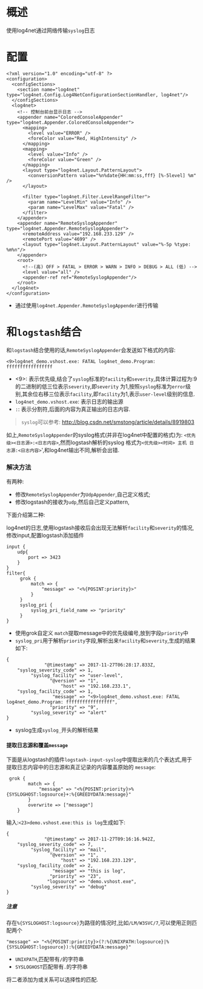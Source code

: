 # 概述
使用log4net通过网络传输`syslog`日志
# 配置
``` 
<?xml version="1.0" encoding="utf-8" ?>
<configuration>
  <configSections>
    <section name="log4net" type="log4net.Config.Log4NetConfigurationSectionHandler, log4net"/>
  </configSections>
  <log4net>
    <!-- 控制台前台显示日志 -->
    <appender name="ColoredConsoleAppender" type="log4net.Appender.ColoredConsoleAppender">
      <mapping>
        <level value="ERROR" />
        <foreColor value="Red, HighIntensity" />
      </mapping>
      <mapping>
        <level value="Info" />
        <foreColor value="Green" />
      </mapping>
      <layout type="log4net.Layout.PatternLayout">
        <conversionPattern value="%n%date{HH:mm:ss,fff} [%-5level] %m" />
      </layout>

      <filter type="log4net.Filter.LevelRangeFilter">
        <param name="LevelMin" value="Info" />
        <param name="LevelMax" value="Fatal" />
      </filter>
    </appender>
    <appender name="RemoteSyslogAppender" type="log4net.Appender.RemoteSyslogAppender">
      <remoteAddress value="192.168.233.129" />
      <remotePort value="4699" />
      <layout type="log4net.Layout.PatternLayout" value="%-5p %type: %m%n"/>
    </appender>
    <root>
      <!--(高) OFF > FATAL > ERROR > WARN > INFO > DEBUG > ALL (低) -->
      <level value="all" />
      <appender-ref ref="RemoteSyslogAppender"/>
    </root>
  </log4net>
</configuration>
```
* 通过使用`log4net.Appender.RemoteSyslogAppender`进行传输

# 和`logstash`结合
和`logstash`结合使用的话,`RemoteSyslogAppender`会发送如下格式的内容:
``` 
<9>log4net_demo.vshost.exe: FATAL log4net_demo.Program: fffffffffffffffff
```
* <9>: 表示优先级,结合了`syslog`标准的`facility`和`severity`,具体计算过程为:9的二进制的低三位表示`severity`,即`severity`
为1,按照`syslog`标准为`error`级别,其余位右移三位表示`facility`,即`facility`为1,表示`user-level`级别的信息.
* `log4net_demo.vshost.exe`: 表示日志的输出源
* `:`: 表示分割符,后面的内容为真正输出的日志内容.

> `syslog`可以参考: http://blog.csdn.net/smstong/article/details/8919803

如上,`RemoteSyslogAppender`的syslog格式(并非在log4net中配置的格式)为: `<优先级><日志源>:<日志内容>`,然而logstash解析的syslog
格式为`<优先级><时间> 主机 日志源:<日志内容>`',和log4net输出不同,解析会出错.

### 解决方法
有两种:
* 修改`RemoteSyslogAppender`为`UdpAppender`,自己定义格式;
* 修改logstash的接收为`udp`,然后自己定义pattern,

下面介绍第二种:

log4net的日志,使用logstash接收后会出现无法解析`facility`和`severity`的情况,修改input,配置logstash添加插件
``` 
input {
    udp{
        port => 3423
    }
}
filter{
     grok {
         match => {
             "message" => "<%{POSINT:priority}>"
         }
     }   
     syslog_pri {
         syslog_pri_field_name => "priority"
     }
}
```
* 使用grok自定义 `match`提取message中的优先级编号,放到字段`priority`中
* `syslog_pri`用于解析`priority`字段,解析出来`facility`和`severity`,生成的结果如下:
``` 
{
              "@timestamp" => 2017-11-27T06:28:17.833Z,
    "syslog_severity_code" => 1,
         "syslog_facility" => "user-level",
                "@version" => "1",
                    "host" => "192.168.233.1",
    "syslog_facility_code" => 1,
                 "message" => "<9>log4net_demo.vshost.exe: FATAL log4net_demo.Program: fffffffffffffffff",
                "priority" => "9",
         "syslog_severity" => "alert"
}
```
* syslog生成`syslog_`开头的解析结果

#### 提取日志源和覆盖`message`
下面是从logstash的插件`logstash-input-syslog`中提取出来的几个表达式,用于提取日志内容中的日志源和真正记录的内容覆盖原始的
`message`:
``` 
 grok {
        match => {
            "message" => "<%{POSINT:priority}>%{SYSLOGHOST:logsource}+:%{GREEDYDATA:message}"
        }
        overwrite => ["message"]
    }
```
输入:`<23>demo.vshost.exe:this is log`生成如下:
``` 
{
              "@timestamp" => 2017-11-27T09:16:16.942Z,
    "syslog_severity_code" => 7,
         "syslog_facility" => "mail",
                "@version" => "1",
                    "host" => "192.168.233.129",
    "syslog_facility_code" => 2,
                 "message" => "this is log",
                "priority" => "23",
               "logsource" => "demo.vshost.exe",
         "syslog_severity" => "debug"
}
```
##### 注意
存在`%{SYSLOGHOST:logsource}`为路径的情况时,比如`/LM/W3SVC/7`,可以使用正则匹配两个
``` 
"message" => "<%{POSINT:priority}>(?:%{UNIXPATH:logsource}|%{SYSLOGHOST:logsource}):%{GREEDYDATA:message}"
```
* `UNIXPATH`,匹配带有`/`的字符串
* `SYSLOGHOST`匹配带有`.`的字符串

将二者添加为或关系可以选择性的匹配.